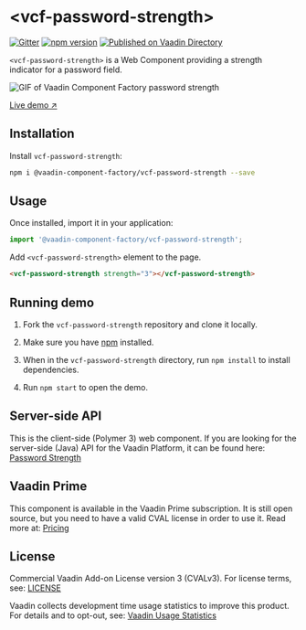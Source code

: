 # &lt;vcf-password-strength&gt;

[![Gitter](https://badges.gitter.im/Join%20Chat.svg)](https://gitter.im/vaadin/web-components?utm_source=badge&utm_medium=badge&utm_campaign=pr-badge)
[![npm version](https://badgen.net/npm/v/@vaadin-component-factory/vcf-password-strength)](https://www.npmjs.com/package/@vaadin-component-factory/vcf-password-strength)
[![Published on Vaadin Directory](https://img.shields.io/badge/Vaadin%20Directory-published-00b4f0.svg)](https://vaadin.com/directory/component/vaadin-component-factoryvcf-password-strength)

`<vcf-password-strength>` is a Web Component providing a strength indicator for a password field.

![GIF of Vaadin Component Factory password strength](https://raw.githubusercontent.com/vaadin/incubator-password-strength/master/screenshot.gif)

[Live demo ↗](https://vcf-password-strength.netlify.app)

## Installation

Install `vcf-password-strength`:

```sh
npm i @vaadin-component-factory/vcf-password-strength --save
```

## Usage

Once installed, import it in your application:

```js
import '@vaadin-component-factory/vcf-password-strength';
```

Add `<vcf-password-strength>` element to the page.

```html
<vcf-password-strength strength="3"></vcf-password-strength>
```

## Running demo

1. Fork the `vcf-password-strength` repository and clone it locally.

1. Make sure you have [npm](https://www.npmjs.com/) installed.

1. When in the `vcf-password-strength` directory, run `npm install` to install dependencies.

1. Run `npm start` to open the demo.

## Server-side API

This is the client-side (Polymer 3) web component. If you are looking for the server-side (Java) API for the Vaadin Platform, it can be found here: [Password Strength](https://vaadin.com/directory/component/password-strength)

## Vaadin Prime

This component is available in the Vaadin Prime subscription. It is still open source, but you need to have a valid CVAL license in order to use it. Read more at: [Pricing](https://vaadin.com/pricing)

## License

Commercial Vaadin Add-on License version 3 (CVALv3). For license terms, see: [LICENSE](https://github.com/vaadin-component-factory/vcf-password-strength/blob/master/LICENSE)

Vaadin collects development time usage statistics to improve this product. For details and to opt-out, see: [Vaadin Usage Statistics](https://github.com/vaadin/vaadin-usage-statistics)
